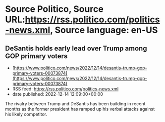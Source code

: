 # Source Politico, Source URL:https://rss.politico.com/politics-news.xml, Source language: en-US

## DeSantis holds early lead over Trump among GOP primary voters
 - [https://www.politico.com/news/2022/12/14/desantis-trump-gop-primary-voters-00073874](https://www.politico.com/news/2022/12/14/desantis-trump-gop-primary-voters-00073874)
 - RSS feed: https://rss.politico.com/politics-news.xml
 - date published: 2022-12-14 12:09:00+00:00

The rivalry between Trump and DeSantis has been building in recent months as the former president has ramped up his verbal attacks against his likely competitor.
